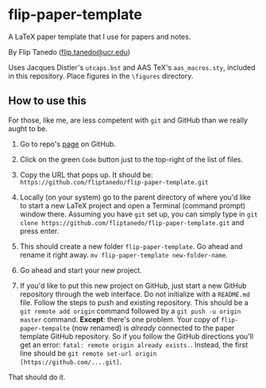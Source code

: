 # flip-paper-template
A LaTeX paper template that I use for papers and notes.

By Flip Tanedo (flip.tanedo@ucr.edu)

Uses Jacques Distler's `utcaps.bst` and AAS TeX's `aas_macros.sty`, included in this repository. Place figures in the `\figures` directory. 

## How to use this

For those, like me, are less competent with `git` and GitHub than we really aught to be.

1. Go to repo's [page](https://github.com/fliptanedo/flip-paper-template) on GitHub.

2. Click on the green `Code` button just to the top-right of the list of files. 

3. Copy the URL that pops up. It should be: `https://github.com/fliptanedo/flip-paper-template.git`

4. Locally (on your system) go to the parent directory of where you'd like to start a new LaTeX project and open a Terminal (command prompt) window there. Assuming you have `git` set up, you can simply type in `git clone https://github.com/fliptanedo/flip-paper-template.git` and press enter.

5. This should create a new folder `flip-paper-template`. Go ahead and rename it right away. `mv flip-paper-template new-folder-name`.

6. Go ahead and start your new project.

7. If you'd like to put this new project on GitHub, just start a new GitHub repository through the web interface. Do not initialize with a `README.md` file. Follow the steps to push and existing repository. This should be a `git remote add origin` command followed by a `git push -u origin master` command. **Except**: there's one problem. Your copy of `flip-paper-tempalte` (now renamed) is *already* connected to the paper template GitHub repository. So if you follow the GitHub directions you'll get an error: `fatal: remote origin already exists.`. Instead, the first line should be `git remote set-url origin [https://github.com/....git]`. 

That should do it.